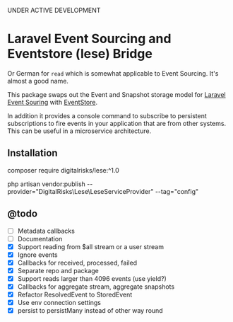 UNDER ACTIVE DEVELOPMENT

# Laravel Event Sourcing and Eventstore (lese) Bridge

Or German for `read` which is somewhat applicable to Event Sourcing. It's almost a good name.

This package swaps out the Event and Snapshot storage model for [Laravel Event Souring](https://docs.spatie.be/laravel-event-sourcing/v1/getting-familiar-with-event-sourcing/introduction) with [EventStore](https://eventstore.com/). 

In addition it provides a console command to subscribe to persistent subscriptions to fire events in your application that are from other systems. This can be useful in a microservice architecture.

## Installation

composer require digitalrisks/lese:^1.0

php artisan vendor:publish --provider="DigitalRisks\Lese\LeseServiceProvider" --tag="config"

## @todo

* [ ] Metadata callbacks
* [ ] Documentation
* [x] Support reading from $all stream or a user stream
* [x] Ignore events
* [x] Callbacks for received, processed, failed
* [x] Separate repo and package
* [x] Support reads larger than 4096 events (use yield?)
* [x] Callbacks for aggregate stream, aggregate snapshots
* [x] Refactor ResolvedEvent to StoredEvent
* [x] Use env connection settings
* [x] persist to persistMany instead of other way round

